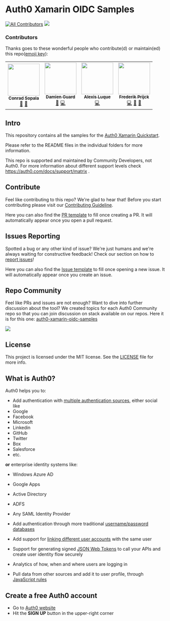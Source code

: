 # Auth0 Xamarin OIDC Samples
[![All Contributors](https://img.shields.io/badge/all_contributors-3-orange.svg?style=flat-square)](#contributors)
<img src="https://img.shields.io/badge/community-driven-brightgreen.svg"/> <br>

### Contributors

Thanks goes to these wonderful people who contribute(d) or maintain(ed) this repo([emoji key](https://allcontributors.org/docs/en/emoji-key)):

<!-- ALL-CONTRIBUTORS-LIST:START - Do not remove or modify this section -->
<!-- prettier-ignore-start -->
<!-- markdownlint-disable -->
<table>
  <tr>
    <td align="center"><a href="https://twitter.com/beardaway"><img src="https://avatars3.githubusercontent.com/u/11062800?v=4?s=100" width="100px;" alt=""/><br /><sub><b>Conrad Sopala</b></sub></a><br /><a href="#maintenance-beardaway" title="Maintenance">🚧</a> <a href="https://github.com/auth0-samples/auth0-xamarin-oidc-samples/pulls?q=is%3Apr+reviewed-by%3Abeardaway" title="Reviewed Pull Requests">👀</a></td>
    <td align="center"><a href="https://damieng.com"><img src="https://avatars3.githubusercontent.com/u/118951?v=4?s=100" width="100px;" alt=""/><br /><sub><b>Damien Guard</b></sub></a><br /><a href="#maintenance-damieng" title="Maintenance">🚧</a> <a href="https://github.com/auth0-samples/auth0-xamarin-oidc-samples/commits?author=damieng" title="Code">💻</a></td>
    <td align="center"><a href="https://github.com/alexisluque"><img src="https://avatars2.githubusercontent.com/u/30907012?v=4?s=100" width="100px;" alt=""/><br /><sub><b>Alexis Luque</b></sub></a><br /><a href="https://github.com/auth0-samples/auth0-xamarin-oidc-samples/commits?author=alexisluque" title="Code">💻</a></td>
    <td align="center"><a href="https://github.com/frederikprijck"><img src="https://avatars.githubusercontent.com/u/2146903?s=460&v=4?s=100" width="100px;" alt=""/><br /><sub><b>Frederik Prijck</b></sub></a><br /><a href="https://github.com/auth0-samples/auth0-xamarin-oidc-samples/commits?author=frederikprijck" title="Code">💻</a> <a href="#maintenance-frederikprijck" title="Maintenance">🚧</a> <a href="https://github.com/auth0-samples/auth0-xamarin-oidc-samples/pulls?q=is%3Apr+reviewed-by%3Afrederikprijck" title="Reviewed Pull Requests">👀</a></td>
  </tr>
</table>

<!-- markdownlint-restore -->
<!-- prettier-ignore-end -->

<!-- ALL-CONTRIBUTORS-LIST:END -->

## Intro

This repository contains all the samples for the  [Auth0 Xamarin Quickstart](https://auth0.com/docs/quickstart/native/xamarin).

Please refer to the README files in the individual folders for more information.

This repo is supported and maintained by Community Developers, not Auth0. For more information about different support levels check https://auth0.com/docs/support/matrix .

## Contribute

Feel like contributing to this repo? We're glad to hear that! Before you start contributing please visit our [Contributing Guideline](https://github.com/auth0-samples/getting-started/blob/master/CONTRIBUTION.md).

Here you can also find the [PR template](https://github.com/auth0-samples/auth0-xamarin-oidc-samples/blob/master/PULL_REQUEST_TEMPLATE.md) to fill once creating a PR. It will automatically appear once you open a pull request.

## Issues Reporting

Spotted a bug or any other kind of issue? We're just humans and we're always waiting for constructive feedback! Check our section on how to [report issues](https://github.com/auth0-samples/getting-started/blob/master/CONTRIBUTION.md#issues)!

Here you can also find the [Issue template](https://github.com/auth0-samples/auth0-xamarin-oidc-samples/blob/master/ISSUE_TEMPLATE.md) to fill once opening a new issue. It will automatically appear once you create an issue.

## Repo Community

Feel like PRs and issues are not enough? Want to dive into further discussion about the tool? We created topics for each Auth0 Community repo so that you can join discussion on stack available on our repos. Here it is for this one: [auth0-xamarin-oidc-samples](https://community.auth0.com/t/auth0-samples-oss-auth0-xamarin-oidc-samples/15973)

<a href="https://community.auth0.com/">
<img src="/Assets/join_auth0_community_badge.png"/>
</a>

## License

This project is licensed under the MIT license. See the [LICENSE](https://github.com/auth0-samples/auth0-xamarin-oidc-samples/blob/master/LICENSE) file for more info.

## What is Auth0?

Auth0 helps you to:

* Add authentication with [multiple authentication sources](https://docs.auth0.com/identityproviders), either social like
* Google
* Facebook
* Microsoft
* Linkedin
* GitHub
* Twitter
* Box
* Salesforce
* etc.

**or** enterprise identity systems like:
* Windows Azure AD
* Google Apps
* Active Directory
* ADFS
* Any SAML Identity Provider

* Add authentication through more traditional [username/password databases](https://docs.auth0.com/mysql-connection-tutorial)
* Add support for [linking different user accounts](https://docs.auth0.com/link-accounts) with the same user
* Support for generating signed [JSON Web Tokens](https://docs.auth0.com/jwt) to call your APIs and create user identity flow securely
* Analytics of how, when and where users are logging in
* Pull data from other sources and add it to user profile, through [JavaScript rules](https://docs.auth0.com/rules)

## Create a free Auth0 account

* Go to [Auth0 website](https://auth0.com/signup)
* Hit the **SIGN UP** button in the upper-right corner

